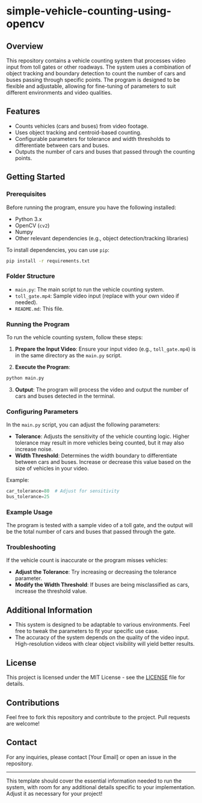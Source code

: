 # simple-vehicle-counting-using-opencv

## Overview

This repository contains a vehicle counting system that processes video input from toll gates or other roadways. The system uses a combination of object tracking and boundary detection to count the number of cars and buses passing through specific points. The program is designed to be flexible and adjustable, allowing for fine-tuning of parameters to suit different environments and video qualities.

## Features

- Counts vehicles (cars and buses) from video footage.
- Uses object tracking and centroid-based counting.
- Configurable parameters for tolerance and width thresholds to differentiate between cars and buses.
- Outputs the number of cars and buses that passed through the counting points.

## Getting Started

### Prerequisites

Before running the program, ensure you have the following installed:

- Python 3.x
- OpenCV (`cv2`)
- Numpy
- Other relevant dependencies (e.g., object detection/tracking libraries)

To install dependencies, you can use `pip`:

```bash
pip install -r requirements.txt
```

### Folder Structure

- `main.py`: The main script to run the vehicle counting system.
- `toll_gate.mp4`: Sample video input (replace with your own video if needed).
- `README.md`: This file.

### Running the Program

To run the vehicle counting system, follow these steps:

1. **Prepare the Input Video**: Ensure your input video (e.g., `toll_gate.mp4`) is in the same directory as the `main.py` script.

2. **Execute the Program**:

```bash
python main.py
```

3. **Output**: The program will process the video and output the number of cars and buses detected in the terminal.

### Configuring Parameters

In the `main.py` script, you can adjust the following parameters:

- **Tolerance**: Adjusts the sensitivity of the vehicle counting logic. Higher tolerance may result in more vehicles being counted, but it may also increase noise.
- **Width Threshold**: Determines the width boundary to differentiate between cars and buses. Increase or decrease this value based on the size of vehicles in your video.

Example:

```python
car_tolerance=80  # Adjust for sensitivity
bus_tolerance=25
```

### Example Usage

The program is tested with a sample video of a toll gate, and the output will be the total number of cars and buses that passed through the gate.

### Troubleshooting

If the vehicle count is inaccurate or the program misses vehicles:

- **Adjust the Tolerance**: Try increasing or decreasing the tolerance parameter.
- **Modify the Width Threshold**: If buses are being misclassified as cars, increase the threshold value.

## Additional Information

- This system is designed to be adaptable to various environments. Feel free to tweak the parameters to fit your specific use case.
- The accuracy of the system depends on the quality of the video input. High-resolution videos with clear object visibility will yield better results.

## License

This project is licensed under the MIT License - see the [LICENSE](LICENSE) file for details.

## Contributions

Feel free to fork this repository and contribute to the project. Pull requests are welcome!

## Contact

For any inquiries, please contact [Your Email] or open an issue in the repository.

---

This template should cover the essential information needed to run the system, with room for any additional details specific to your implementation. Adjust it as necessary for your project!
